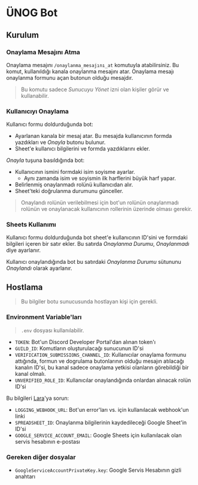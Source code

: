 # ÜNOG Bot

## Kurulum

### Onaylama Mesajını Atma

Onaylama mesajını `/onaylanma_mesajını_at` komutuyla atabilirsiniz. Bu komut, kullanıldığı kanala onaylanma mesajını atar. Onaylama mesajı onaylanma formunu açan butonun olduğu mesajdır.

> Bu komutu sadece _Sunucuyu Yönet_ izni olan kişiler görür ve kullanabilir.

### Kullanıcıyı Onaylama

Kullanıcı formu doldurduğunda bot:
- Ayarlanan kanala bir mesaj atar. Bu mesajda kullanıcının formda yazdıkları ve _Onayla_ butonu bulunur.
- Sheet'e kullanıcı bilgilerini ve formda yazdıklarını ekler.

_Onayla_ tuşuna basıldığında bot:
- Kullanıcının ismini formdaki isim soyisme ayarlar.
    - Aynı zamanda isim ve soyismin ilk harflerini büyük harf yapar.
- Belirlenmiş onaylanmadı rolünü kullanıcıdan alır.
- Sheet'teki doğrulanma durumunu günceller.

> Onaylandı rolünün verilebilmesi için bot'un rolünün onaylanmadı rolünün ve onaylanacak kullanıcının rollerinin üzerinde olması gerekir. 

### Sheets Kullanımı

Kullanıcı formu doldurduğunda bot sheet'e kullanıcının ID'sini ve formdaki bilgileri içeren bir satır ekler. Bu satırda _Onaylanma Durumu_, _Onaylanmadı_ diye ayarlanır.

Kullanıcı onaylandığında bot bu satırdaki _Onaylanma Durumu_ sütununu _Onaylandı_ olarak ayarlanır.

## Hostlama

> Bu bilgiler botu sunucusunda hostlayan kişi için gerekli.

### Environment Variable'ları

> `.env` dosyası kullanılabilir.

- `TOKEN`: Bot'un Discord Developer Portal'dan alınan token'ı
- `GUILD_ID`: Komutların oluşturulacağı sunucunun ID'si
- `VERIFICATION_SUBMISSIONS_CHANNEL_ID`: Kullanıcılar onaylama formunu attığında, formun ve dogrulama butonlarının olduğu mesajın atılacağı kanalın ID'si, bu kanal sadece onaylama yetkisi olanların görebildiği bir kanal olmalı.
- `UNVERIFIED_ROLE_ID`: Kullanıcılar onaylandığında onlardan alınacak rolün ID'si

Bu bilgileri [Lara](https://lara.lv)'ya sorun:
- `LOGGING_WEBHOOK_URL`: Bot'un error'ları vs. için kullanılacak webhook'un linki
- `SPREADSHEET_ID`: Onaylanma bilgilerinin kaydedileceği Google Sheet'in ID'si
- `GOOGLE_SERVICE_ACCOUNT_EMAIL`: Google Sheets için kullanılacak olan servis hesabının e-postası

### Gereken diğer dosyalar

- `GoogleServiceAccountPrivateKey.key`: Google Servis Hesabının gizli anahtarı
